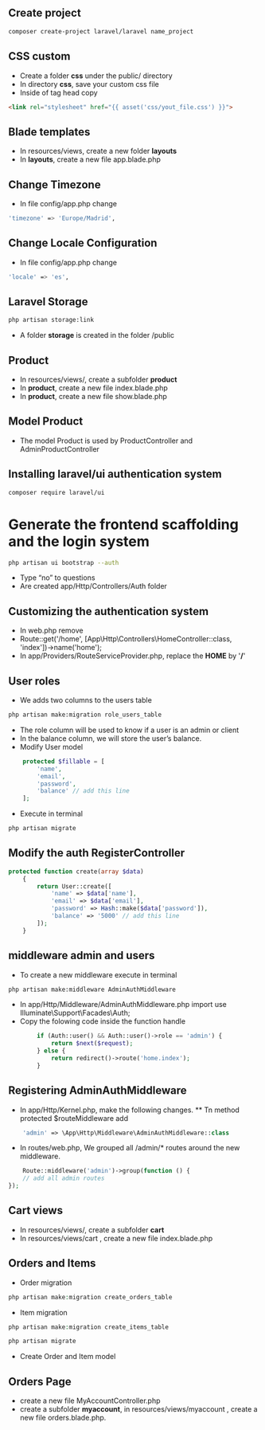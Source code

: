 ## Create project
```bash
composer create-project laravel/laravel name_project
```
## CSS custom
* Create a folder **css** under the public/ directory
* In directory **css**, save your custom css file
* Inside of tag head copy
```html
<link rel="stylesheet" href="{{ asset('css/yout_file.css') }}">
```
## Blade templates
* In resources/views, create a new folder **layouts**
* In **layouts**, create a new file app.blade.php
## Change Timezone
* In file config/app.php change
```bash
'timezone' => 'Europe/Madrid',
```
## Change Locale Configuration
* In file config/app.php change
```bash
'locale' => 'es',
```
## Laravel Storage
```bash
php artisan storage:link
```
* A folder **storage** is created in the folder /public
## Product
* In resources/views/, create a subfolder **product**
* In **product**, create a new file index.blade.php
* In **product**, create a new file show.blade.php
## Model Product
* The model Product is used by ProductController and AdminProductController
## Installing laravel/ui authentication system
```bash
composer require laravel/ui
```
# Generate the frontend scaffolding and the login system
```bash
php artisan ui bootstrap --auth
```
* Type “no” to questions
* Are created app/Http/Controllers/Auth folder
## Customizing the authentication system
* In web.php remove 
* Route::get('/home', [App\Http\Controllers\HomeController::class, 'index'])->name('home'); 
* In app/Providers/RouteServiceProvider.php, replace the **HOME** by '**/**'
## User roles
* We adds two columns to the users table
```bash
php artisan make:migration role_users_table
```
* The role column will be used to know if a user is an admin or client
* In the balance column, we will store the user’s balance.
* Modify User model
```php
    protected $fillable = [
        'name',
        'email',
        'password',
        'balance' // add this line 
    ];

```
* Execute in terminal 
```bash
php artisan migrate
```

## Modify the auth RegisterController
```php
protected function create(array $data)
    {
        return User::create([
            'name' => $data['name'],
            'email' => $data['email'],
            'password' => Hash::make($data['password']),
            'balance' => '5000' // add this line
        ]);
    }
```
## middleware admin and users
* To create a new middleware execute in terminal
```bash
php artisan make:middleware AdminAuthMiddleware
```
* In app/Http/Middleware/AdminAuthMiddleware.php import use Illuminate\Support\Facades\Auth;
* Copy the folowing code inside the function handle
```php
        if (Auth::user() && Auth::user()->role == 'admin') {
            return $next($request);
        } else {
            return redirect()->route('home.index');
        }
```
## Registering AdminAuthMiddleware
* In app/Http/Kernel.php, make the following changes.
** Tn method protected $routeMiddleware add
```php
    'admin' => \App\Http\Middleware\AdminAuthMiddleware::class
```
* In routes/web.php, We grouped all /admin/* routes around the new middleware.
```php
    Route::middleware('admin')->group(function () {
    // add all admin routes
});
```
## Cart views
* In resources/views/, create a subfolder **cart**
* In resources/views/cart , create a new file index.blade.php
## Orders and Items
* Order migration
```php
php artisan make:migration create_orders_table
```
* Item migration
```php
php artisan make:migration create_items_table
```
```php
php artisan migrate
```
* Create Order and Item model
## Orders Page
* create a new file MyAccountController.php
* create a subfolder **myaccount**, in resources/views/myaccount , create a new file orders.blade.php.










